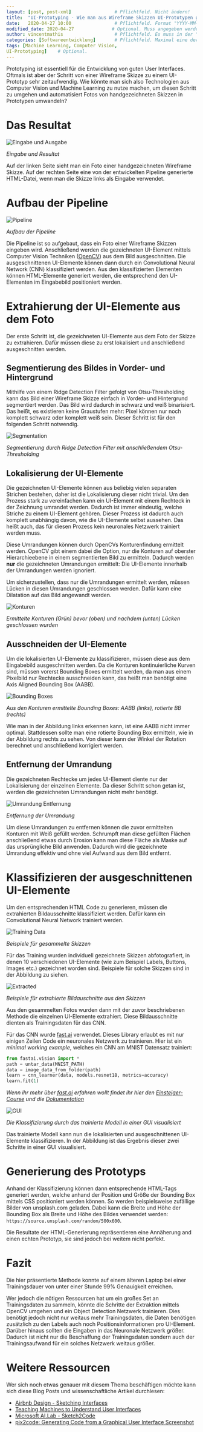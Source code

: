 ```yaml
---
layout: [post, post-xml]                # Pflichtfeld. Nicht ändern!
title:  "UI-Prototyping - Wie man aus Wireframe Skizzen UI-Prototypen generieren kann"         # Pflichtfeld. Bitte einen Titel für den Blog Post angeben.
date:   2020-04-27 10:00                # Pflichtfeld. Format "YYYY-MM-DD HH:MM". Muss für Veröffentlichung in der Vergangenheit liegen. (Für Preview egal)
modified_date: 2020-04-27              # Optional. Muss angegeben werden, wenn eine bestehende Datei geändert wird.
author: vincentmathis                   # Pflichtfeld. Es muss in der "authors.yml" einen Eintrag mit diesem Namen geben.
categories: [Softwareentwicklung]       # Pflichtfeld. Maximal eine der angegebenen Kategorien verwenden.
tags: [Machine Learning, Computer Vision,
UI-Prototyping]    # Optional.
---
```


Prototyping ist essentiell für die Entwicklung von guten User Interfaces.
Oftmals ist aber der Schritt von einer Wireframe Skizze zu einem UI-Prototyp sehr zeitaufwendig.
Wie könnte man sich also Technologien aus Computer Vision und Machine Learning zu nutze machen, um diesen Schritt zu umgehen und automatisiert Fotos von handgezeichneten Skizzen in Prototypen umwandeln?


# Das Resultat

![Eingabe und Ausgabe](/assets/images/posts/ui-prototyping-wireframe/input_output.jpg "Eingabe und Ausgabe")

_Eingabe und Resultat_

Auf der linken Seite sieht man ein Foto einer handgezeichneten Wireframe Skizze.
Auf der rechten Seite eine von der entwickelten Pipeline generierte HTML-Datei, wenn man die Skizze links als Eingabe verwendet.


# Aufbau der Pipeline

![Pipeline](/assets/images/posts/ui-prototyping-wireframe/pipeline.jpg "Pipeline")

_Aufbau der Pipeline_

Die Pipeline ist so aufgebaut, dass ein Foto einer Wireframe Skizzen eingeben wird.
Anschließend werden die gezeichneten UI-Element mittels Computer Vision Techniken ([OpenCV](https://opencv.org/)) aus dem Bild ausgeschnitten.
Die ausgeschnittenen UI-Elemente können dann durch ein Convolutional Neural Network (CNN) klassifiziert werden.
Aus den klassifizierten Elementen können HTML-Elemente generiert werden, die entsprechend den UI-Elementen im Eingabebild positioniert werden.


# Extrahierung der UI-Elemente aus dem Foto

Der erste Schritt ist, die gezeichneten UI-Elemente aus dem Foto der Skizze zu extrahieren.
Dafür müssen diese zu erst lokalisiert und anschließend ausgeschnitten werden.

## Segmentierung des Bildes in Vorder- und Hintergrund

Mithilfe von einem Ridge Detection Filter gefolgt von Otsu-Thresholding kann das Bild einer Wireframe Skizze einfach in Vorder- und Hintergrund segmentiert werden.
Das Bild wird dadurch in schwarz und weiß binarisiert.
Das heißt, es existieren keine Graustufen mehr: Pixel können nur noch komplett schwarz oder komplett weiß sein.
Dieser Schritt ist für den folgenden Schritt notwendig.

![Segmentation](/assets/images/posts/ui-prototyping-wireframe/segmentation.jpg "Segmentation")

_Segmentierung durch Ridge Detection Filter mit anschließendem Otsu-Thresholding_

## Lokalisierung der UI-Elemente

Die gezeichneten UI-Elemente können aus beliebig vielen separaten Strichen bestehen, daher ist die Lokalisierung dieser nicht trivial.
Um den Prozess stark zu vereinfachen kann ein UI-Element mit einem Rechteck in der Zeichnung umrandet werden.
Dadurch ist immer eindeutig, welche Striche zu einem UI-Element gehören.
Dieser Prozess ist dadurch auch komplett unabhängig davon, wie die UI-Elemente selbst aussehen.
Das heißt auch, das für diesen Prozess kein neuronales Netzwerk trainiert werden muss.

Diese Umrandungen können durch OpenCVs Konturenfindung ermittelt werden.
OpenCV gibt einem dabei die Option, nur die Konturen auf oberster Hierarchieebene in einem segmentierten Bild zu ermitteln.
Dadurch werden __nur__ die gezeichneten Umrandungen ermittelt: Die UI-Elemente innerhalb der Umrandungen werden ignoriert.

Um sicherzustellen, dass nur die Umrandungen ermittelt werden, müssen Lücken in diesen Umrandungen geschlossen werden.
Dafür kann eine Dilatation auf das Bild angewandt werden.

![Konturen](/assets/images/posts/ui-prototyping-wireframe/contours.png "Konturen")

_Ermittelte Konturen (Grün) bevor (oben) und nachdem (unten) Lücken geschlossen wurden_

## Ausschneiden der UI-Elemente

Um die lokalisierten UI-Elemente zu klassifizieren, müssen diese aus dem Eingabebild ausgeschnitten werden.
Da die Konturen kontinuierliche Kurven sind, müssen vorerst Bounding Boxes ermittelt werden, da man aus einem Pixelbild nur Rechtecke ausschneiden kann, das heißt man benötigt eine Axis Aligned Bounding Box (AABB).

![Bounding Boxes](/assets/images/posts/ui-prototyping-wireframe/bounding_boxes.png "Bounding Boxes")

_Aus den Konturen ermittelte Bounding Boxes: AABB (links), rotierte BB (rechts)_

Wie man in der Abbildung links erkennen kann, ist eine AABB nicht immer optimal.
Stattdessen sollte man eine rotierte Bounding Box ermitteln, wie in der Abbildung rechts zu sehen.
Von dieser kann der Winkel der Rotation berechnet und anschließend korrigiert werden.

## Entfernung der Umrandung

Die gezeichneten Rechtecke um jedes UI-Element diente nur der Lokalisierung der einzelnen Elemente.
Da dieser Schritt schon getan ist, werden die gezeichneten Umrandungen nicht mehr benötigt.

![Umrandung Entfernung](/assets/images/posts/ui-prototyping-wireframe/border_removal.png "Umrandung Entfernung")

_Entfernung der Umrandung_

Um diese Umrandungen zu entfernen können die zuvor ermittelten Konturen mit Weiß gefüllt werden.
Schrumpft man diese gefüllten Flächen anschließend etwas durch Erosion kann man diese Fläche als Maske auf das ursprüngliche Bild anwenden.
Dadurch wird die gezeichnete Umrandung effektiv und ohne viel Aufwand aus dem Bild entfernt.


# Klassifizieren der ausgeschnittenen UI-Elemente

Um den entsprechenden HTML Code zu generieren, müssen die extrahierten Bildausschnitte klassifiziert werden.
Dafür kann ein Convolutional Neural Network trainiert werden.

![Training Data](/assets/images/posts/ui-prototyping-wireframe/training_data.png "Training Data")

_Beispiele für gesammelte Skizzen_

Für das Training wurden individuell gezeichnete Skizzen abfotografiert, in denen 10 verschiedenen UI-Elemente (wie zum Beispiel Labels, Buttons, Images etc.) gezeichnet worden sind.
Beispiele für solche Skizzen sind in der Abbildung zu siehen.

![Extracted](/assets/images/posts/ui-prototyping-wireframe/extracted.png "Extrahiert")

_Beispiele für extrahierte Bildauschnitte aus den Skizzen_

Aus den gesammelten Fotos wurden dann mit der zuvor beschriebenen Methode die einzelnen UI-Elemente extrahiert.
Diese Bildausschnitte dienten als Trainingsdaten für das CNN.

Für das CNN wurde [fast.ai](https://github.com/fastai/fastai) verwendet.
Dieses Library erlaubt es mit nur einigen Zeilen Code ein neuronales Netzwerk zu trainieren.
Hier ist ein _minimal working example_, welches ein CNN am MNIST Datensatz trainiert:

```python
from fastai.vision import *
path = untar_data(MNIST_PATH)
data = image_data_from_folder(path)
learn = cnn_learner(data, models.resnet18, metrics=accuracy)
learn.fit(1)
```
_Wenn ihr mehr über [fast.ai](https://github.com/fastai/fastai) erfahren wollt findet ihr hier den [Einsteiger-Course](https://course.fast.ai/) und die [Dokumentation](https://docs.fast.ai/)_

![GUI](/assets/images/posts/ui-prototyping-wireframe/gui_prototype.png "GUI")

_Die Klassifizierung durch das trainierte Modell in einer GUI visualisiert_

Das trainierte Modell kann nun die lokalisierten und ausgeschnittenen UI-Elemente klassifizieren.
In der Abbildung ist das Ergebnis dieser zwei Schritte in einer GUI visualisiert.


# Generierung des Prototyps

Anhand der Klassifizierung können dann entsprechende HTML-Tags generiert werden, welche anhand der Position und Größe der Bounding Box mittels CSS positioniert werden können.
So werden beispielsweise zufällige Bilder von unsplash.com geladen.
Dabei kann die Breite und Höhe der Bounding Box als Breite und Höhe des Bildes verwendet werden: `https://source.unsplash.com/random/500x600`.

Die Resultate der HTML-Generierung repräsentieren eine Annäherung and einen echten Prototyp, sie sind jedoch bei weitem nicht perfekt.


# Fazit

Die hier präsentierte Methode konnte auf einem älteren Laptop bei einer Trainingsdauer von unter einer Stunde 99% Genauigkeit erreichen.

Wer jedoch die nötigen Ressourcen hat um ein großes Set an Trainingsdaten zu sammeln, könnte die Schritte der Extraktion mittels OpenCV umgehen und ein Object Detection Netzwerk trainieren.
Dies benötigt jedoch nicht nur weitaus mehr Trainingsdaten, die Daten benötigen zusätzlich zu den Labels auch noch Positionsinformationen pro UI-Element.
Darüber hinaus sollten die Eingaben in das Neuronale Netzwerk größer.
Dadurch ist nicht nur die Beschaffung der Trainingsdaten sondern auch der Trainingsaufwand für ein solches Netzwerk weitaus größer.


# Weitere Ressourcen

Wer sich noch etwas genauer mit diesem Thema beschäftigen möchte kann sich diese Blog Posts und wissenschaftliche Artikel durchlesen:

* [Airbnb Design - Sketching Interfaces](https://airbnb.design/sketching-interfaces/)
* [Teaching Machines to Understand User Interfaces](https://hackernoon.com/teaching-machines-to-understand-user-interfaces-5a0cdeb4d579)
* [Microsoft AI.Lab - Sketch2Code](https://arxiv.org/abs/1910.08930)
* [pix2code: Generating Code from a Graphical User Interface Screenshot](https://arxiv.org/abs/1705.07962)
